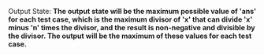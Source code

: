 Output State: **The output state will be the maximum possible value of 'ans' for each test case, which is the maximum divisor of 'x' that can divide 'x' minus 'n' times the divisor, and the result is non-negative and divisible by the divisor. The output will be the maximum of these values for each test case.**